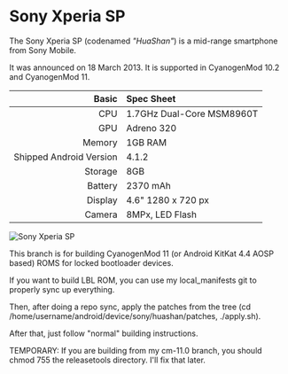 Sony Xperia SP
==============

The Sony Xperia SP (codenamed _"HuaShan"_) is a mid-range smartphone from Sony Mobile.

It was announced on 18 March 2013. It is supported in CyanogenMod 10.2 and CyanogenMod 11.

Basic   | Spec Sheet
-------:|:-------------------------
CPU     | 1.7GHz Dual-Core MSM8960T
GPU     | Adreno 320
Memory  | 1GB RAM
Shipped Android Version | 4.1.2
Storage | 8GB
Battery | 2370 mAh
Display | 4.6" 1280 x 720 px
Camera  | 8MPx, LED Flash

![Sony Xperia SP](http://wiki.cyanogenmod.org/images/e/e5/Huashan2.png "Sony Xperia SP in white")

This branch is for building CyanogenMod 11 (or Android KitKat 4.4 AOSP based) ROMS for locked bootloader devices.

If you want to build LBL ROM, you can use my local_manifests git to properly sync up everything.

Then, after doing a repo sync, apply the patches from the tree (cd /home/username/android/device/sony/huashan/patches, ./apply.sh).

After that, just follow "normal" building instructions.

TEMPORARY: If you are building from my cm-11.0 branch, you should chmod 755 the releasetools directory. I'll fix that later.
